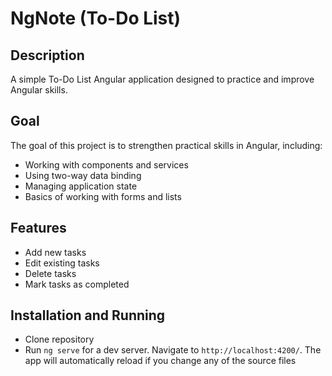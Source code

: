 # NgNote (To-Do List)

## Description
A simple To-Do List Angular application designed to practice and improve Angular skills.  

## Goal
The goal of this project is to strengthen practical skills in Angular, including:  
- Working with components and services  
- Using two-way data binding  
- Managing application state  
- Basics of working with forms and lists

## Features
- Add new tasks  
- Edit existing tasks  
- Delete tasks  
- Mark tasks as completed  

## Installation and Running
- Clone repository
- Run `ng serve` for a dev server. Navigate to `http://localhost:4200/`. The app will automatically reload if you change any of the source files
